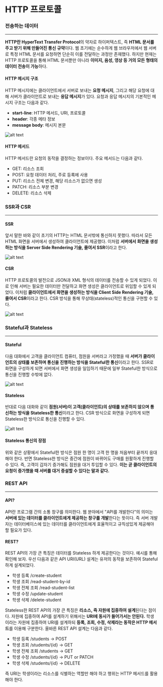 # HTTP 프로토콜

### 전송하는 데이터

---

**HTTP란 HyperText Transfer Protocol**의 약자로 하이퍼텍스트, 즉 **HTML 문서를 주고 받기 위해 만들어진 통신 규약**이다. 웹 초기에는 순수하게 웹 브라우저에서 웹 서버로 특정 HTML 문서를 요청하면 단순히 이를 전달하는 과정만 존재했다. 하지만 현재는 HTTP 프로토콜을 통해 HTML 문서뿐만 아니라 **이미지, 음성, 영상 등 거의 모든 형태의 데이터 전송이 가능**하다.

#### HTTP 메시지 구조

HTTP 메시지에는 클라이언트에서 서버로 보내는 **요청 메시지**, 그리고 해당 요청에 대해 서버가 클라이언트로 보내는 **응답 메시지**가 있다. 요청과 응답 메시지의 기본적인 메시지 구조는 다음과 같다.

* **start-line**: HTTP 메서드, URI, 프로토콜
* **header**: 각종 메타 정보
* **message body**: 메시지 본문
  
![alt text](<./image/Screenshot 2024-04-28 at 9.59.06 PM.png>)

#### HTTP 메서드

HTTP 메서드란 요청의 동작을 결정하는 정보이다. 주요 메서드는 다음과 같다.

* GET: 리소스 조회
* POST: 요청 데이터 처리, 주로 등록에 사용
* PUT: 리소스 전체 변경, 해당 리소스가 없으면 생성
* PATCH: 리소스 부분 변경
* DELETE: 리소스 삭제

### SSR과 CSR

---

#### SSR

앞서 말한 바와 같이 초기의 HTTP는 HTML 문서밖에 통신하지 못했다. 따라서 모든 HTML 화면을 서버에서 생성하여 클라이언트에 제공했다. 이처럼 **서버에서 화면을 생성하는 방식을 Server Side Rendering 기술, 줄여서 SSR**이라고 한다. 

![alt text](<./image/Screenshot 2024-04-28 at 2.53.45 PM.png>)

#### CSR

HTTP 프로토콜의 발전으로 JSON과 XML 형식의 데이터를 전송할 수 있게 되었다. 이로 인해 서버는 필요한 데이터만 전달하고 화면 생성은 클라이언트로 위임할 수 있게 되었다. 이처럼 **클라이언트에서 화면을 생성하는 방식을 Client Side Rendering 기술, 줄여서 CSR**이라고 한다. CSR 방식을 통해 무상태(stateless)적인 통신을 구현할 수 있다.

![alt text](<./image/Screenshot 2024-04-28 at 3.15.52 PM.png>)


### Stateful과 Stateless

---

#### Stateful

다음 대화에서 고객을 클라이언트 컴퓨터, 점원을 서버라고 가정했을 때 **서버가 클라이언트의 상태를 보존하며 통신을 진행하는 방식을 Stateful한 통신**이라고 한다. SSR로 화면을 구성하게 되면 서버에서 화면 생성을 일임하기 때문에 일부 Stateful한 방식으로 통신을 진행할 수밖에 없다.

![alt text](<./image/Screenshot 2024-04-28 at 4.32.11 PM.png>)

#### Stateless

반대로 다음 대화와 같이 **점원(서버)이 고객(클라이언트)의 상태를 보존하지 않으며 통신하는 방식을 Stateless한 통신**이라고 한다. CSR 방식으로 화면을 구성하게 되면 Stateless한 방식으로 통신을 진행할 수 있다.

![alt text](<./image/Screenshot 2024-04-28 at 4.44.18 PM.png>)

#### Stateless 통신의 장점

위와 같은 상황에서 Stateful한 방식은 점원 한 명이 고객 한 명을 처음부터 끝까지 응대해야 한다. 반면 Stateless한 방식은 중간에 점원이 바뀌어도 구매를 원활하게 진행할 수 있다. 즉, 고객이 갑자기 증가해도 점원을 대거 투입할 수 있다. **이는 곧 클라이언트의 요청이 증가했을 때 서버를 대거 증설할 수 있다는 말과 같다.**


### REST API

---

#### API?

API란 프로그램 간의 소통 창구를 의미한다. 웹 분야에서 "API를 개발한다"의 의미는 **서버에 있는 데이터를 클라이언트에게 제공하는 창구를 개발**한다는 뜻이다. 즉 서버 개발자는 데이터베이스에 있는 데이터를 클라이언트에게 효율적이고 규칙성있게 제공해야 할 필요가 있다.

#### REST?

REST API의 가장 큰 특징은 데이터를 Stateless 하게 제공한다는 것이다. 예시를 통해 확인해 보자. 우선 다음과 같은 API URI(URL) 설계는 유저의 동작을 보존하여 Stateful하게 설계되었다.

* 학생 등록 /create-student
* 학생 조회 /read-student-by-id
* 학생 전체 조회 /read-student-list
* 학생 수정 /update-student
* 학생 삭제 /delete-student

Stateless한 REST API의 가장 큰 특징은 **리소스, 즉 자원에 집중하여 설계**된다는 점이다. 자원에 집중하여 API를 설계하기 위해서는 **URI에 동사가 들어가서는 안된다.** 학생이라는 자원에 집중하여 URI를 설계하되 **등록, 조회, 수정, 삭제라는 동작은 HTTP 메서드**를 이용해 구분한다. 올바른 REST API 설계는 다음과 같다.

* 학생 등록 /students -> POST 
* 학생 조회 /students/{id} -> GET
* 학생 전체 조회 /students -> GET
* 학생 수정 /students/{id} -> PUT or PATCH
* 학생 삭제 /students/{id} -> DELETE

즉 URI는 학생이라는 리소스를 식별하는 역할만 해야 하고 행위는 HTTP 메서드를 활용해야 한다. 